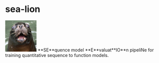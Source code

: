 # sea-lion

<img src="./Screen Shot 2022-03-08 at 12.06.51 PM.png" width="100" height='100'>
**SE**quence model **E**valuat**IO**n pipeliNe for training quantitative sequence to function models.

